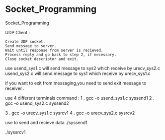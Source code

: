 # Socket_Programming
Socket_Programming 

UDP Client :


    Create UDP socket.
    Send message to server.
    Wait until response from server is recieved.
    Process reply and go back to step 2, if necessary.
    Close socket descriptor and exit.
    
    
use
usend_sys1.c   will send message to sys2 which receive by urecv_sys2.c
usend_sys2.c   will send message to sys1 which receive by urecv_sys1.c


if you want to exit from messaging,you need to send exit message to receiver .

use 4 different terminals
command :
1 .  gcc -o usend_sys1.c syssend1
2 .  gcc -o usend_sys2.c syssend2

3 .  gcc -o urecv_sys1.c sysrcv1
4 .  gcc -o urecv_sys2.c sysrcv2



use to send and recieve data
./syssend1

./syssrcv1
